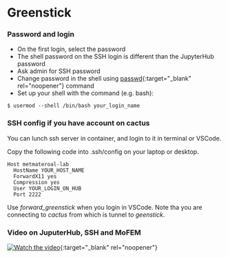 # Greenstick



### Password and login

- On the first login, select the password
- The shell password on the SSH login is different than the JupyterHub password
- Ask admin for SSH password
- Change password in the shell using [passwd](https://man7.org/linux/man-pages/man1/passwd.1.html){:target="_blank" rel="noopener"} command
- Set up your shell with the command (e.g. bash):
~~~~
$ usermod --shell /bin/bash your_login_name
~~~~

### SSH config if you have account on cactus

You can lunch ssh server in container, and login to it in terminal or VSCode.

Copy the following code into .ssh/config on your laptop or desktop.
~~~~
Host metmateroal-lab
  HostName YOUR_HOST_NAME
  ForwardX11 yes
  Compression yes
  User YOUR_LOGIN_ON_HUB
  Port 2222
~~~~

Use *forward_greenstick* when you login in VSCode. Note tha you are connecting to *cactus* from which is tunnel to *geenstick*.

### Video on JuputerHub, SSH and MoFEM

[![Watch the video](https://img.youtube.com/vi/xL3J8VHig68/hqdefault.jpg)](https://youtu.be/xL3J8VHig68){:target="_blank" rel="noopener"}

